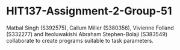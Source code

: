 # HIT137-Assignment-2-Group-51
Matbal Singh (S392575), Callum Miller (S380356), Vivienne Folland (S332277) and Iteoluwakishi Abraham Stephen-Bolaji (S383549) collaborate to create programs suitable to task parameters.


